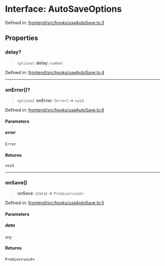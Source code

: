 # Interface: AutoSaveOptions

Defined in: [frontend/src/hooks/useAutoSave.ts:3](https://github.com/lsendel/sass/blob/ca8b2b87627589617e0de57047e1f50d53e78078/frontend/src/hooks/useAutoSave.ts#L3)

## Properties

### delay?

> `optional` **delay**: `number`

Defined in: [frontend/src/hooks/useAutoSave.ts:4](https://github.com/lsendel/sass/blob/ca8b2b87627589617e0de57047e1f50d53e78078/frontend/src/hooks/useAutoSave.ts#L4)

***

### onError()?

> `optional` **onError**: (`error`) => `void`

Defined in: [frontend/src/hooks/useAutoSave.ts:6](https://github.com/lsendel/sass/blob/ca8b2b87627589617e0de57047e1f50d53e78078/frontend/src/hooks/useAutoSave.ts#L6)

#### Parameters

##### error

`Error`

#### Returns

`void`

***

### onSave()

> **onSave**: (`data`) => `Promise`\<`void`\>

Defined in: [frontend/src/hooks/useAutoSave.ts:5](https://github.com/lsendel/sass/blob/ca8b2b87627589617e0de57047e1f50d53e78078/frontend/src/hooks/useAutoSave.ts#L5)

#### Parameters

##### data

`any`

#### Returns

`Promise`\<`void`\>
